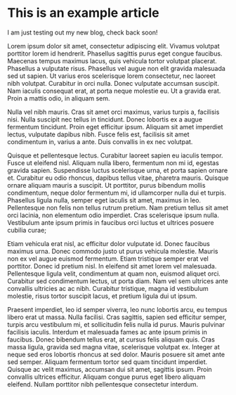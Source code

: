 # This is an example article

I am just testing out my new blog, check back soon!

Lorem ipsum dolor sit amet, consectetur adipiscing elit. Vivamus volutpat porttitor lorem id hendrerit. Phasellus sagittis purus eget congue faucibus. Maecenas tempus maximus lacus, quis vehicula tortor volutpat placerat. Phasellus a vulputate risus. Phasellus vel augue non elit gravida malesuada sed ut sapien. Ut varius eros scelerisque lorem consectetur, nec laoreet nibh volutpat. Curabitur in orci nulla. Donec vulputate accumsan suscipit. Nam iaculis consequat erat, at porta neque molestie eu. Ut a gravida erat. Proin a mattis odio, in aliquam sem.

Nulla vel nibh mauris. Cras sit amet orci maximus, varius turpis a, facilisis nisi. Nulla suscipit nec tellus in tincidunt. Donec lobortis ex a augue fermentum tincidunt. Proin eget efficitur ipsum. Aliquam sit amet imperdiet lectus, vulputate dapibus nibh. Fusce felis est, facilisis sit amet condimentum in, varius a ante. Duis convallis in ex nec volutpat.

Quisque et pellentesque lectus. Curabitur laoreet sapien eu iaculis tempor. Fusce ut eleifend nisl. Aliquam nulla libero, fermentum non mi id, egestas gravida sapien. Suspendisse luctus scelerisque urna, et porta sapien ornare et. Curabitur eu odio rhoncus, dapibus tellus vitae, pharetra mauris. Quisque ornare aliquam mauris a suscipit. Ut porttitor, purus bibendum mollis condimentum, neque dolor fermentum mi, id ullamcorper nulla dui et turpis. Phasellus ligula nulla, semper eget iaculis sit amet, maximus in leo. Pellentesque non felis non tellus rutrum pretium. Nam pretium tellus sit amet orci lacinia, non elementum odio imperdiet. Cras scelerisque ipsum nulla. Vestibulum ante ipsum primis in faucibus orci luctus et ultrices posuere cubilia curae;

Etiam vehicula erat nisl, ac efficitur dolor vulputate id. Donec faucibus maximus urna. Donec commodo justo ut purus vehicula molestie. Mauris non ex vel augue euismod fermentum. Etiam tristique semper erat vel porttitor. Donec id pretium nisl. In eleifend sit amet lorem vel malesuada. Pellentesque ligula velit, condimentum at quam non, euismod aliquet orci. Curabitur sed condimentum lectus, ut porta diam. Nam vel sem ultrices ante convallis ultricies ac ac nibh. Curabitur tristique, magna id vestibulum molestie, risus tortor suscipit lacus, et pretium ligula dui ut ipsum.

Praesent imperdiet, leo id semper viverra, leo nunc lobortis arcu, eu tempus libero erat ut massa. Nulla facilisi. Cras sagittis, sapien sed efficitur semper, turpis arcu vestibulum mi, et sollicitudin felis nulla id purus. Mauris pulvinar facilisis iaculis. Interdum et malesuada fames ac ante ipsum primis in faucibus. Donec bibendum tellus erat, at cursus felis aliquam quis. Cras massa ligula, gravida sed magna vitae, scelerisque volutpat ex. Integer at neque sed eros lobortis rhoncus at sed dolor. Mauris posuere sit amet ante sed semper. Aliquam fermentum tortor sed quam tincidunt imperdiet. Quisque ac velit maximus, accumsan dui sit amet, sagittis ipsum. Proin convallis ultrices efficitur. Aliquam congue purus eget libero aliquam eleifend. Nullam porttitor nibh pellentesque consectetur interdum.
